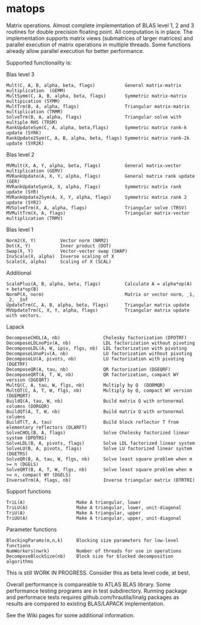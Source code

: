 matops
======

Matrix operations. Almost complete implementation of BLAS level 1, 2 and 3 routines for double precision floating point. All computation is in place. The implementation supports matrix views (submatrices of larger matrices) and parallel execution of matrix operations in multiple threads. Some functions already allow parallel execution for better performance.

Supported functionality is:

  Blas level 3

    Mult(C, A, B, alpha, beta, flags)           General matrix-matrix multiplication  (GEMM)
    MultSymm(C, A, B, alpha, beta, flags)       Symmetric matrix-matrix multipication (SYMM)
    MultTrm(B, A, alpha, flags)                 Triangular matrix-matrix multiplication (TRMM)  
    SolveTrm(B, A, alpha, flags)                Triangular solve with multiple RHS (TRSM)
    RankUpdateSym(C, A, alpha, beta,flags)      Symmetric matrix rank-k update (SYRK)
    RankUpdate2Sym(C, A, B, alpha, beta, flags) Symmetric matrix rank-2k update (SYR2K)

  Blas level 2

    MVMult(X, A, Y, alpha, beta, flags)         General matrix-vector multiplication (GEMV)
    MVRankUpdate(A, X, Y, alpha, flags)         General matrix rank update (GER)
    MVRankUpdateSym(A, X, alpha, flags)         Symmetric matrix rank update (SYR)
    MVRankUpdate2Sym(A, X, Y, alpha, flags)     Symmetric matrix rank 2 update (SYR2)
    MVSolveTrm(X, A, alpha, flags)              Triangular solve (TRSV)
    MVMultTrm(X, A, flags)                      Triangular matrix-vector multiplication (TRMV)

  Blas level 1

    Norm2(X, Y)         Vector norm (NRM2)
    Dot(X, Y)           Inner product (DOT)
    Swap(X, Y)          Vector-vector swap (SWAP)
    InvScale(X, alpha)  Inverse scaling of X 
    Scale(X, alpha)     Scaling of X (SCAL)

  Additional

    ScalePlus(A, B, alpha, beta, flags)         Calculate A = alpha*op(A) + beta*op(B)
    NormP(X, norm)                              Matrix or vector norm, _1, _2, _Inf
    UpdateTrm(C, A, B, alpha, beta, flags)      Triangular matrix update
    MVUpdateTrm(C, X, Y, alpha, flags)          Triangular matrix update with vectors.

  Lapack
  
    DecomposeCHOL(A, nb)                Cholesky factorization (DPOTRF)
    DecomposeLDLnoPiv(A, nb)            LDL factorization without pivoting
    DecomposeLDL(A, W, ipiv, flgs, nb)  LDL factorization with pivoting
    DecomposeLUnoPiv(A, nb)             LU factorization without pivoting
    DecomposeLU(A, pivots, nb)          LU factorization with pivoting (DGETRF)
    DecomposeQR(A, tau, nb)             QR factorization (DGEQRF)
    DecomposeQRT(A, T, W, nb)           QR factorization, compact WY version (DGEQRT)
    MultQ(C, A, tau, W, flgs, nb)       Multiply by Q  (DORMQR)
    MultQT(C, A, T, W, flgs, nb)        Multiply by Q, compact WY version (DGEMQRT)
    BuildQ(A, tau, W, nb)               Build matrix Q with ortonormal columns (DORGQR)
    BuildQT(A, T, W, nb)                Build matrix Q with ortonormal columns 
    BuildT(T, A, tau)                   Build block reflector T from elementary reflectors (DLARFT)
    SolveCHOL(B, A, flags)              Solve Cholesky factorized linear system (DPOTRS)
    SolveLDL(B, A, pivots, flags)       Solve LDL factorized linear system
    SolveLU(B, A, pivots, flags)        Solve LU factorized linear system (DGETRS)
    SolveQR(B, A, tau, W, flgs, nb)     Solve least square problem when m >= n (DGELS)
    SolveQRT(B, A, T, W, flgs, nb)      Solve least square problem when m >= n, compact WY (DGELS)
    InverseTrm(A, flags, nb)            Inverse triangular matrix (DTRTRI)

  Support functions

    TriL(A)                   Make A triangular, lower 
    TriLU(A)                  Make A triangular, lower, unit-diagonal 
    TriU(A)                   Make A triangular, upper 
    TriUU(A)                  Make A triangular, upper, unit-diagonal 

  Parameter functions

    BlockingParams(m,n,k)     Blocking size parameters for low-level functions
    NumWorkers(nwrk)          Number of threads for use in operations
    DecomposeBlockSize(nb)    Block size for blocked decomposition algorithms

This is still WORK IN PROGRESS. Consider this as beta level code, at best. 

Overall performance is compareable to ATLAS BLAS library. Some performance testing programs are in test subdirectory. Running package and performace tests requires github.com/hrautila/linalg packages as results are compared to existing BLAS/LAPACK implementation.

See the Wiki pages for some additional information. 
